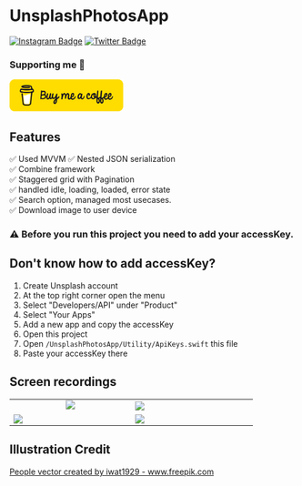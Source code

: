 # UnsplashPhotosApp

[![Instagram Badge](https://img.shields.io/badge/-Instagram-e84393?style=for-the-badge&labelColor=e84393&logo=instagram&logoColor=white)](https://instagram.com/watery_desert)
[![Twitter Badge](https://img.shields.io/badge/-Twitter-1ca0f1?style=for-the-badge&logo=twitter&logoColor=white&link=https://twitter.com/watery_desert)](https://twitter.com/watery_desert)

### Supporting me 💛

<a href="https://www.buymeacoffee.com/watery_desert"><img src="https://raw.githubusercontent.com/watery-desert/assets/main/watery_desert/bmc-button.png" height="56"></a>
<div>


## Features

✅ Used MVVM
✅ Nested JSON serialization\
✅ Combine framework\
✅ Staggered grid with Pagination\
✅ handled idle, loading, loaded, error state\
✅ Search option, managed most usecases.\
✅ Download image to user device

### ⚠️ Before you run this project you need to add your accessKey.

## Don't know how to add accessKey?
 
1. Create Unsplash account
2. At the top right corner open the menu
3. Select "Developers/API" under "Product"
4. Select "Your Apps"
5. Add a new app and copy the accessKey
6. Open this project
7. Open `/UnsplashPhotosApp/Utility/ApiKeys.swift` this file 
8. Paste your accessKey there


## Screen recordings


<table>
   <tr>
      <td align="center">
         <img src="https://raw.githubusercontent.com/watery-desert/assets/main/UnsplashPhotosApp/GridView.gif" width="200"/>
      </td>
      <td align="center">
         <img align="right" src="https://raw.githubusercontent.com/watery-desert/assets/main/UnsplashPhotosApp/TopicRow.gif" width="200"/>
      </td>
   </tr>
   <tr>
      <td align="center">
         <img align="left" src="https://raw.githubusercontent.com/watery-desert/assets/main/UnsplashPhotosApp/Search.gif" width="200"/>
      </td>
      <td align="center">
         <img align="left" src="https://raw.githubusercontent.com/watery-desert/assets/main/UnsplashPhotosApp/DownloadPhoto.gif" width="200"/>
      </td>      
   </tr>
</table>



## Illustration Credit

<a href='https://www.freepik.com/vectors/people'>People vector created by iwat1929 - www.freepik.com</a>
<div>
